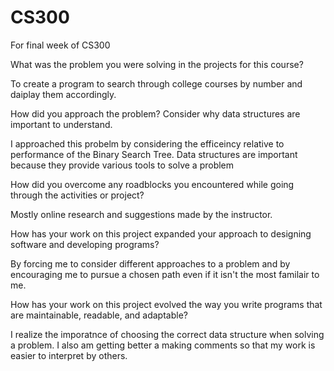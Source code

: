 # CS300
For final week of CS300

What was the problem you were solving in the projects for this course?

To create a program to search through college courses by number and daiplay them accordingly.

How did you approach the problem? Consider why data structures are important to understand.

I approached this probelm by considering the efficeincy relative to performance of the Binary Search Tree. Data structures are important because they provide various tools to solve a problem 

How did you overcome any roadblocks you encountered while going through the activities or project?

Mostly online research and suggestions made by the instructor.

How has your work on this project expanded your approach to designing software and developing programs?

By forcing me to consider different approaches to a problem and by encouraging me to pursue a chosen path even if it isn't the most familair to me.

How has your work on this project evolved the way you write programs that are maintainable, readable, and adaptable?

I realize the imporatnce of choosing the correct data structure when solving a problem. I also am getting better a making comments so that my work is easier to interpret by others.
